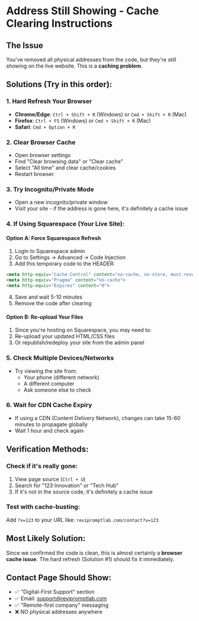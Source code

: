 # Address Still Showing - Cache Clearing Instructions

## The Issue
You've removed all physical addresses from the code, but they're still showing on the live website. This is a **caching problem**.

## Solutions (Try in this order):

### 1. Hard Refresh Your Browser
- **Chrome/Edge**: `Ctrl + Shift + R` (Windows) or `Cmd + Shift + R` (Mac)
- **Firefox**: `Ctrl + F5` (Windows) or `Cmd + Shift + R` (Mac)
- **Safari**: `Cmd + Option + R`

### 2. Clear Browser Cache
- Open browser settings
- Find "Clear browsing data" or "Clear cache"
- Select "All time" and clear cache/cookies
- Restart browser

### 3. Try Incognito/Private Mode
- Open a new incognito/private window
- Visit your site - if the address is gone here, it's definitely a cache issue

### 4. If Using Squarespace (Your Live Site):

#### Option A: Force Squarespace Refresh
1. Login to Squarespace admin
2. Go to Settings → Advanced → Code Injection
3. Add this temporary code to the HEADER:
```html
<meta http-equiv="Cache-Control" content="no-cache, no-store, must-revalidate">
<meta http-equiv="Pragma" content="no-cache">
<meta http-equiv="Expires" content="0">
```
4. Save and wait 5-10 minutes
5. Remove the code after clearing

#### Option B: Re-upload Your Files
1. Since you're hosting on Squarespace, you may need to:
2. Re-upload your updated HTML/CSS files
3. Or republish/redeploy your site from the admin panel

### 5. Check Multiple Devices/Networks
- Try viewing the site from:
  - Your phone (different network)
  - A different computer
  - Ask someone else to check

### 6. Wait for CDN Cache Expiry
- If using a CDN (Content Delivery Network), changes can take 15-60 minutes to propagate globally
- Wait 1 hour and check again

## Verification Methods:

### Check if it's really gone:
1. View page source (`Ctrl + U`)
2. Search for "123 Innovation" or "Tech Hub"
3. If it's not in the source code, it's definitely a cache issue

### Test with cache-busting:
Add `?v=123` to your URL like: `revipromptlab.com/contact?v=123`

## Most Likely Solution:
Since we confirmed the code is clean, this is almost certainly a **browser cache issue**. The hard refresh (Solution #1) should fix it immediately.

## Contact Page Should Show:
- ✅ "Digital-First Support" section  
- ✅ Email: support@revipromptlab.com
- ✅ "Remote-first company" messaging
- ❌ NO physical addresses anywhere